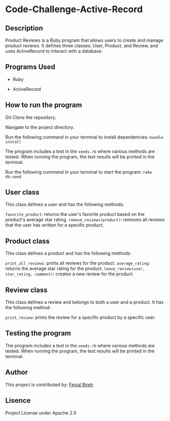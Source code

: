 # Code-Challenge-Active-Record

## Description

Product Reviews is a Ruby program that allows users to create and manage product reviews. It defines three classes: User, Product, and Review, and uses ActiveRecord to interact with a database.

## Programs Used
- Ruby

- ActiveRecord

## How to run the program

Git Clone the repository.

Navigate to the project directory.

Run the following command in your terminal to install dependencies: 
    `bundle install`

 The program includes a test in the `seeds.rb` where various methods are tested. When running the program, the test results will be printed in the terminal.

Run the following command in your terminal to start the program: 
    `rake db:seed`

## User class
This class defines a user and has the following methods:

`favorite_product`: returns the user's favorite product based on the product's average star rating.
`remove_reviews(product)`: removes all reviews that the user has written for a specific product.

## Product class
This class defines a product and has the following methods:

`print_all_reviews`: prints all reviews for the product.
`average_rating`: returns the average star rating for the product.
`leave_review(user, star_rating, comment)`: creates a new review for the product.

## Review class
This class defines a review and belongs to both a user and a product. It has the following method:

`print_review`: prints the review for a specific product by a specific user.

## Testing the program
The program includes a test in the `seeds.rb` where various methods are tested. When running the program, the test results will be printed in the terminal.

## Author

This project is contributed by:
[Feisal Bireh](https://github.com/Feisalbireh)

## Lisence

Project License under Apache 2.0